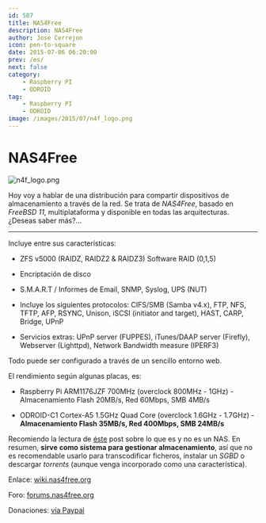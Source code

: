 ```yaml
---
id: 587
title: NAS4Free
description: NAS4Free
author: Jose Cerrejon
icon: pen-to-square
date: 2015-07-06 06:20:00
prev: /es/
next: false
category:
    - Raspberry PI
    - ODROID
tag:
    - Raspberry PI
    - ODROID
image: /images/2015/07/n4f_logo.png
---
```


# NAS4Free

![n4f_logo.png](/images/2015/07/n4f_logo.png)

Hoy voy a hablar de una distribución para compartir dispositivos de almacenamiento a través de la red. Se trata de _NAS4Free_, basado en _FreeBSD 11_, multiplataforma y disponible en todas las arquitecturas. ¿Deseas saber más?...

---

Incluye entre sus características:

-   ZFS v5000 (RAIDZ, RAIDZ2 & RAIDZ3) Software RAID (0,1,5)

-   Encriptación de disco

-   S.M.A.R.T / Informes de Email, SNMP, Syslog, UPS (NUT)

-   Incluye los siguientes protocolos: CIFS/SMB (Samba v4.x), FTP, NFS, TFTP, AFP, RSYNC, Unison, iSCSI (initiator and target), HAST, CARP, Bridge, UPnP

-   Servicios extras: UPnP server (FUPPES), iTunes/DAAP server (Firefly), Webserver (Lighttpd), Network Bandwidth measure (IPERF3)

Todo puede ser configurado a través de un sencillo entorno web.

El rendimiento según algunas placas, es:

-   Raspberry Pi ARM1176JZF 700MHz (overclock 800MHz - 1GHz) - Almacenamiento Flash 20MB/s, Red 60Mbps, SMB 4MB/s

-   ODROID-C1 Cortex-A5 1.5GHz Quad Core (overclock 1.6GHz - 1.7GHz) - **Almacenamiento Flash 35MB/s, Red 400Mbps, SMB 24MB/s**

Recomiendo la lectura de [éste](https://wiki.nas4free.org/doku.php?id=what_nas4free_is_and_is_not) post sobre lo que es y no es un NAS. En resumen, **sirve como sistema para gestionar almacenamiento**, así que no es recomendable usarlo para transcodificar ficheros, instalar un _SGBD_ o descargar _torrents_ (aunque venga incorporado como una característica).

Enlace: [wiki.nas4free.org](https://www.zoonsweb.nl/wiki/doku.php)

Foro: [forums.nas4free.org](https://forums.nas4free.org/)

Donaciones: [vía Paypal](https://www.paypal.com/cgi-bin/webscr?cmd=_donations&business=info%40nas4free%2eorg&lc=US&item_name=NAS4Free%20Project&no_note=0&currency_code=USD&bn=PP%2dDonationsBF%3abtn_donateCC_LG%2egif%3aNonHostedGuest)
